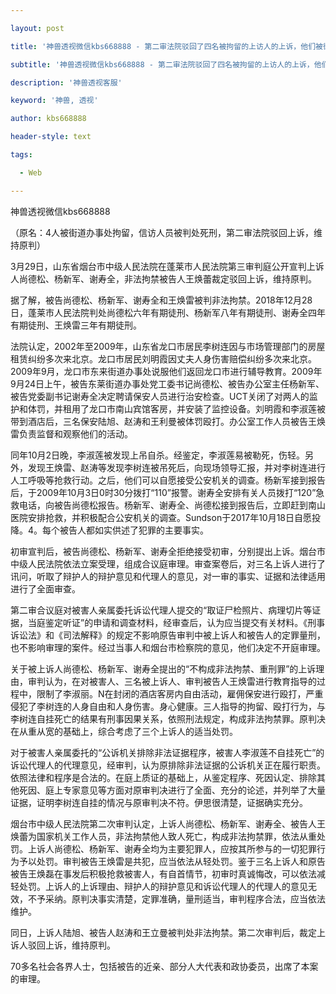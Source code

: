 ---
layout: post
title: '神兽透视微信kbs668888 - 第二审法院驳回了四名被拘留的上访人的上诉，他们被街道办事处判处死刑。'
subtitle: '神兽透视微信kbs668888 - 第二审法院驳回了四名被拘留的上访人的上诉，他们被街道办事处判处死刑。'
description: '神兽透视客服'
keyword: '神兽, 透视'
author: kbs668888
header-style: text
tags:
  - Web
---
神兽透视微信kbs668888

（原名：4人被街道办事处拘留，信访人员被判处死刑，第二审法院驳回上诉，维持原判）

3月29日，山东省烟台市中级人民法院在蓬莱市人民法院第三审判庭公开宣判上诉人尚德松、杨新军、谢寿全，非法拘禁被告人王焕蕾裁定驳回上诉，维持原判。

据了解，被告尚德松、杨新军、谢寿全和王焕雷被判非法拘禁。2018年12月28日，蓬莱市人民法院判处尚德松六年有期徒刑、杨新军八年有期徒刑、谢寿全四年有期徒刑、王焕雷三年有期徒刑。

法院认定，2002年至2009年，山东省龙口市居民李树连因与市场管理部门的房屋租赁纠纷多次来北京。龙口市居民刘明霞因丈夫人身伤害赔偿纠纷多次来北京。2009年9月，龙口市东来街道办事处说服他们返回龙口市进行辅导教育。2009年9月24日上午，被告东莱街道办事处党工委书记尚德松、被告办公室主任杨新军、被告党委副书记谢寿全决定聘请保安人员进行治安检查。UCT关闭了对两人的监护和体罚，并租用了龙口市南山宾馆客房，并安装了监控设备。刘明霞和李淑莲被带到酒店后，三名保安陆旭、赵涛和王利曼被体罚殴打。办公室工作人员被告王焕雷负责监督和观察他们的活动。

同年10月2日晚，李淑莲被发现上吊自杀。经鉴定，李淑莲易被勒死，伤轻。另外，发现王焕雷、赵涛等发现李树连被吊死后，向现场领导汇报，并对李树连进行人工呼吸等抢救行动。之后，他们可以自愿接受公安机关的调查。杨新军接到报告后，于2009年10月3日0时30分拨打“110”报警。谢寿全安排有关人员拨打“120”急救电话，向被告尚德松报告。杨新军、谢寿全、尚德松接到报告后，立即赶到南山医院安排抢救，并积极配合公安机关的调查。Sundson于2017年10月18日自愿投降。4。每个被告人都如实供述了犯罪的主要事实。

初审宣判后，被告尚德松、杨新军、谢寿全拒绝接受初审，分别提出上诉。烟台市中级人民法院依法立案受理，组成合议庭审理。审查案卷后，对三名上诉人进行了讯问，听取了辩护人的辩护意见和代理人的意见，对一审的事实、证据和法律适用进行了全面审查。

第二审合议庭对被害人亲属委托诉讼代理人提交的“取证尸检照片、病理切片等证据，当庭鉴定听证”的申请和调查材料，经审查后，认为应当提交有关材料。《刑事诉讼法》和《司法解释》的规定不影响原告审判中被上诉人和被告人的定罪量刑，也不影响审理的案件。经过当事人和烟台市检察院的意见，他们决定不开庭审理。

关于被上诉人尚德松、杨新军、谢寿全提出的“不构成非法拘禁、重刑罪”的上诉理由，审判认为，在对被害人、三名被上诉人、审判被告人王焕雷进行教育指导的过程中，限制了李淑丽。N在封闭的酒店客房内自由活动，雇佣保安进行殴打，严重侵犯了李树连的人身自由和人身伤害。身心健康。三人指导的拘留、殴打行为，与李树连自挂死亡的结果有刑事因果关系，依照刑法规定，构成非法拘禁罪。原判决在从重从宽的基础上，综合考虑了三个上诉人的适当处罚。

对于被害人亲属委托的“公诉机关排除非法证据程序，被害人李淑莲不自挂死亡”的诉讼代理人的代理意见，经审判，认为原排除非法证据的公诉机关正在履行职责。依照法律和程序是合法的。在庭上质证的基础上，从鉴定程序、死因认定、排除其他死因、庭上专家意见等方面对原审判决进行了全面、充分的论述，并列举了大量证据，证明李树连自挂的情况与原审判决不符。伊思很清楚，证据确实充分。

烟台市中级人民法院第二次审判认定，上诉人尚德松、杨新军、谢寿全、被告人王焕蕾为国家机关工作人员，非法拘禁他人致人死亡，构成非法拘禁罪，依法从重处罚。上诉人尚德松、杨新军、谢寿全均为主要犯罪人，应按其所参与的一切犯罪行为予以处罚。审判被告王焕雷是共犯，应当依法从轻处罚。鉴于三名上诉人和原告被告王焕磊在事发后积极抢救被害人，有自首情节，初审时真诚悔改，可以依法减轻处罚。上诉人的上诉理由、辩护人的辩护意见和诉讼代理人的代理人的意见无效，不予采纳。原判决事实清楚，定罪准确，量刑适当，审判程序合法，应当依法维护。

同日，上诉人陆旭、被告人赵涛和王立曼被判处非法拘禁。第二次审判后，裁定上诉人驳回上诉，维持原判。

70多名社会各界人士，包括被告的近亲、部分人大代表和政协委员，出席了本案的审理。

  

